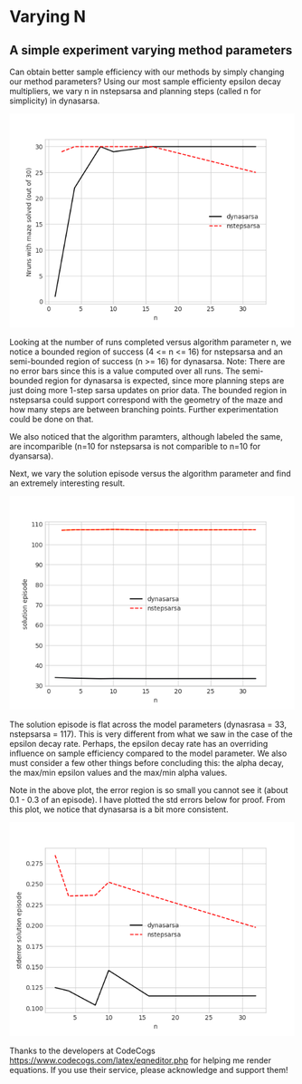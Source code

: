# Varying N
## A simple experiment varying method parameters

Can obtain better sample efficiency with our methods by simply changing our method parameters? Using our most sample efficienty epsilon decay multipliers, we vary n in nstepsarsa and planning steps (called n for simplicity) in dynasarsa.

![Image of runscompleted vs n](https://github.com/lmc5190/RLdemo/blob/master/experiments/dynasarsa_vs_nstepsarsa/n/plots/ncompare_nrun_solved.png)


Looking at the number of runs completed versus algorithm parameter n, we notice a bounded region of success (4 <= n <= 16) for nstepsarsa and an semi-bounded region of success (n >= 16) for dynasarsa. Note: There are no error bars since this is a value computed over all runs. The semi-bounded region for dynasarsa is expected, since more planning steps are just doing more 1-step sarsa updates on prior data. The bounded region in nstepsarsa could support correspond with the geometry of the maze and how many steps are between branching points. Further experimentation could be done on that.

We also noticed that the algorithm paramters, although labeled the same, are incomparible (n=10 for nstepsarsa is not comparible to n=10 for dyansarsa).

Next, we vary the solution episode versus the algorithm parameter and find an extremely interesting result.

![Image of solutionep vs n](https://github.com/lmc5190/RLdemo/blob/master/experiments/dynasarsa_vs_nstepsarsa/n/plots/ncompare_solution_episode.png)

The solution episode is flat across the model parameters (dynasrasa = 33, nstepsarsa = 117). This is very different from what we saw in the case of the epsilon decay rate. Perhaps, the epsilon decay rate has an overriding influence on sample efficiency compared to the model parameter. We also must consider a few other things before concluding this: the alpha decay, the max/min epsilon values and the max/min alpha values.

Note in the above plot, the error region is so small you cannot see it (about 0.1 - 0.3 of an episode). I have plotted the std errors below for proof. From this plot, we notice that dynasarsa is a bit more consistent.

![Image of stderrors_insltnep vs n](https://github.com/lmc5190/RLdemo/blob/master/experiments/dynasarsa_vs_nstepsarsa/n/plots/ncompare_stderror_solution_episode.png)


Thanks to the developers at CodeCogs https://www.codecogs.com/latex/eqneditor.php for helping me render equations. If you use their service, please acknowledge and support them!
